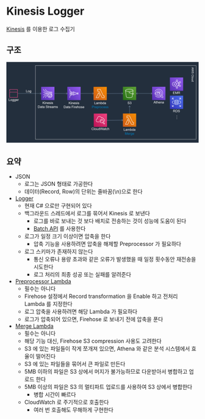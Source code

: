 # Kinesis Logger

[Kinesis](https://aws.amazon.com/ko/kinesis) 를 이용한 로그 수집기

## 구조

![arch](./doc/img/arch.png)

## 요약

+ JSON
  + 로그는 JSON 형태로 가공한다
  + 데이터(Record, Row)의 단위는 줄바꿈(\n)으로 한다
+ [Logger](/src/KLoggerSuite/KLogger/)
  + 현재 C# 으로만 구현되어 있다
  + 백그라운드 스레드에서 로그를 묶어서 Kinesis 로 보낸다
    + 로그를 바로 보내는 것 보다 배치로 전송하는 것이 성능에 도움이 된다
    + [Batch API](https://docs.aws.amazon.com/ko_kr/kinesis/latest/APIReference/API_PutRecords.html) 를 사용한다
  + 로그가 일정 크기 이상이면 압축을 한다
    + 압축 기능을 사용하려면 압축을 해제할 Preprocessor 가 필요하다
  + 로그 스키마가 존재하지 않는다
    + 통신 오류나 용량 초과와 같은 오류가 발생했을 때 일정 횟수동안 재전송을 시도한다
    + 로그 처리의 최종 성공 또는 실패를 알려준다
+ [Preprocessor Lambda](/src/KLoggerSuite/klogger_preprocessor)
  + 필수는 아니다
  + Firehose 설정에서 Record transformation 을 Enable 하고 전처리 Lambda 를 지정한다
  + 로그 압축을 사용하려면 해당 Lambda 가 필요하다
  + 로그가 압축되어 있으면, Firehose 로 보내기 전에 압축을 푼다
+ [Merge Lambda](/src/KLoggerSuite/klogger_merge_s3)
  + 필수는 아니다
  + 해당 기능 대신, Firehose S3 compression 사용도 고려한다
  + S3 에 있는 파일들이 작게 쪼개져 있으면, Athena 와 같은 분석 시스템에서 효율이 떨어진다
  + S3 에 있는 파일들을 묶어서 큰 파일로 만든다
  + 5MB 이하의 파일은 S3 상에서 머지가 불가능하므로 다운받아서 병합하고 업로드 한다
  + 5MB 이상의 파일은 S3 의 멀티파트 업로드를 사용하여 S3 상에서 병합한다
    + 병합 시간이 빠르다
  + CloudWatch 로 주기적으로 호출한다
    + 여러 번 호출해도 무해하게 구현한다
